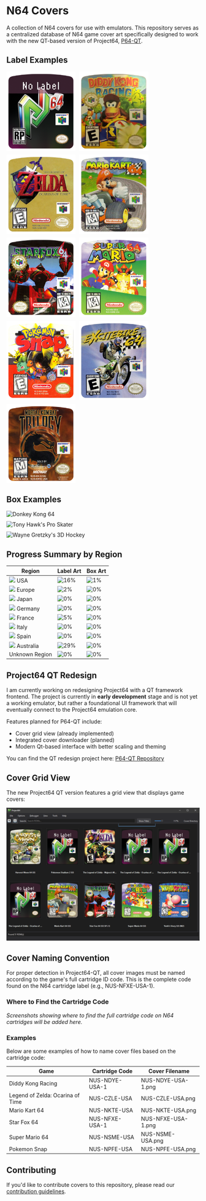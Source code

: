 # N64 Covers

A collection of N64 covers for use with emulators. This repository serves as a centralized database of N64 game cover art specifically designed to work with the new QT-based version of Project64, [P64-QT](https://github.com/IanSkelskey/p64-qt).

## Label Examples

<div style="display: flex; flex-wrap: wrap; gap: 10px; margin-top: 15px;">
  <img src="default-label.png" alt="Default Label" width="180" height="auto">
  <img src="./labels/NUS-NDYE-USA-1.png" alt="Diddy Kong Racing" width="180" height="auto">
  <img src="./labels/NUS-CZLE-USA.png" alt="Legend of Zelda: Ocarina of Time" width="180" height="auto">
  <img src="./labels/NUS-NKTE-USA.png" alt="Mario Kart 64" width="180" height="auto">
  <img src="./labels/NUS-NFXE-USA-1.png" alt="Star Fox 64" width="180" height="auto">
  <img src="./labels/NUS-NSME-USA.png" alt="Super Mario 64" width="180" height="auto">
  <img src="./labels/NUS-NPFE-USA.png" alt="Pokemon Snap" width="180" height="auto">
  <img src="./labels/NUS-NMXE-USA.png" alt="Excitebike 64" width="180" height="auto">
  <img src="./labels/NUS-NMKE-USA.png" alt="Mortal Kombat Trilogy" width="180" height="auto">
</div>

## Box Examples

<div style="display: flex; flex-wrap: wrap; gap: 10px; margin-top: 15px;">
  <img src="./covers/NUS-NDOE-USA.png" alt="Donkey Kong 64" width="300" height="auto">
  <img src="./covers/NUS-NTFE-USA.png" alt="Tony Hawk's Pro Skater" width="300" height="auto">
  <img src="./covers/NUS-NWGE-USA.png" alt="Wayne Gretzky's 3D Hockey" width="300" height="auto">
</div>

<!-- BEGIN N64 SUMMARY -->
## Progress Summary by Region

Region | Label Art | Box Art
-------|-----------|--------
<img src='https://cdn.jsdelivr.net/gh/lipis/flag-icons/flags/4x3/us.svg' width='30'> USA | <img alt="16%" src="https://progress-bar.xyz/16"> | <img alt="1%" src="https://progress-bar.xyz/1">
<img src='https://cdn.jsdelivr.net/gh/lipis/flag-icons/flags/4x3/eu.svg' width='30'> Europe | <img alt="2%" src="https://progress-bar.xyz/2"> | <img alt="0%" src="https://progress-bar.xyz/0">
<img src='https://cdn.jsdelivr.net/gh/lipis/flag-icons/flags/4x3/jp.svg' width='30'> Japan | <img alt="0%" src="https://progress-bar.xyz/0"> | <img alt="0%" src="https://progress-bar.xyz/0">
<img src='https://cdn.jsdelivr.net/gh/lipis/flag-icons/flags/4x3/de.svg' width='30'> Germany | <img alt="0%" src="https://progress-bar.xyz/0"> | <img alt="0%" src="https://progress-bar.xyz/0">
<img src='https://cdn.jsdelivr.net/gh/lipis/flag-icons/flags/4x3/fr.svg' width='30'> France | <img alt="5%" src="https://progress-bar.xyz/5"> | <img alt="0%" src="https://progress-bar.xyz/0">
<img src='https://cdn.jsdelivr.net/gh/lipis/flag-icons/flags/4x3/it.svg' width='30'> Italy | <img alt="0%" src="https://progress-bar.xyz/0"> | <img alt="0%" src="https://progress-bar.xyz/0">
<img src='https://cdn.jsdelivr.net/gh/lipis/flag-icons/flags/4x3/es.svg' width='30'> Spain | <img alt="0%" src="https://progress-bar.xyz/0"> | <img alt="0%" src="https://progress-bar.xyz/0">
<img src='https://cdn.jsdelivr.net/gh/lipis/flag-icons/flags/4x3/au.svg' width='30'> Australia | <img alt="29%" src="https://progress-bar.xyz/29"> | <img alt="0%" src="https://progress-bar.xyz/0">
Unknown Region | <img alt="0%" src="https://progress-bar.xyz/0"> | <img alt="0%" src="https://progress-bar.xyz/0">

<!-- END N64 SUMMARY -->


## Project64 QT Redesign

I am currently working on redesigning Project64 with a QT framework frontend. The project is currently in **early development** stage and is not yet a working emulator, but rather a foundational UI framework that will eventually connect to the Project64 emulation core.

Features planned for P64-QT include:
- Cover grid view (already implemented)
- Integrated cover downloader (planned)
- Modern Qt-based interface with better scaling and theming

You can find the QT redesign project here: [P64-QT Repository](https://github.com/IanSkelskey/p64-qt)

## Cover Grid View

The new Project64 QT version features a grid view that displays game covers:

![Rom Browser Grid View](https://raw.githubusercontent.com/IanSkelskey/p64-qt/main/Screenshots/rom-browser-grid-view.png)

## Cover Naming Convention

For proper detection in Project64-QT, all cover images must be named according to the game's full cartridge ID code. This is the complete code found on the N64 cartridge label (e.g., NUS-NFXE-USA-1).

### Where to Find the Cartridge Code

*Screenshots showing where to find the full cartridge code on N64 cartridges will be added here.*

### Examples

Below are some examples of how to name cover files based on the cartridge code:

| Game                             | Cartridge Code | Cover Filename     |
| -------------------------------- | -------------- | ------------------ |
| Diddy Kong Racing                | NUS-NDYE-USA-1 | NUS-NDYE-USA-1.png |
| Legend of Zelda: Ocarina of Time | NUS-CZLE-USA   | NUS-CZLE-USA.png   |
| Mario Kart 64                    | NUS-NKTE-USA   | NUS-NKTE-USA.png   |
| Star Fox 64                      | NUS-NFXE-USA-1 | NUS-NFXE-USA-1.png |
| Super Mario 64                   | NUS-NSME-USA   | NUS-NSME-USA.png   |
| Pokemon Snap                     | NUS-NPFE-USA   | NUS-NPFE-USA.png   |

## Contributing

If you'd like to contribute covers to this repository, please read our [contribution guidelines](CONTRIBUTING.md).